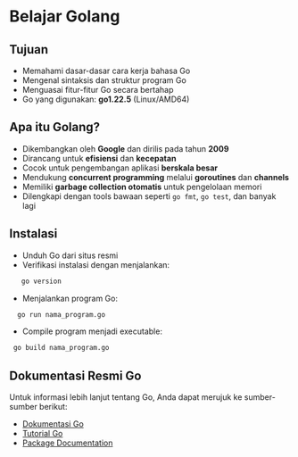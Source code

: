 # Belajar Golang

## Tujuan
- Memahami dasar-dasar cara kerja bahasa Go
- Mengenal sintaksis dan struktur program Go
- Menguasai fitur-fitur Go secara bertahap
- Go yang digunakan: **go1.22.5** (Linux/AMD64)

## Apa itu Golang?
- Dikembangkan oleh **Google** dan dirilis pada tahun **2009**
- Dirancang untuk **efisiensi** dan **kecepatan**
- Cocok untuk pengembangan aplikasi **berskala besar**
- Mendukung **concurrent programming** melalui **goroutines** dan **channels**
- Memiliki **garbage collection otomatis** untuk pengelolaan memori
- Dilengkapi dengan tools bawaan seperti `go fmt`, `go test`, dan banyak lagi

## Instalasi
- Unduh Go dari situs resmi
- Verifikasi instalasi dengan menjalankan:
```bash
   go version
```
- Menjalankan program Go:
```bash
  go run nama_program.go
```
- Compile program menjadi executable:
```bash
 go build nama_program.go
```

## Dokumentasi Resmi Go
Untuk informasi lebih lanjut tentang Go, Anda dapat merujuk ke sumber-sumber berikut:
- [Dokumentasi Go](https://golang.org/doc/)
- [Tutorial Go](https://tour.golang.org/)
- [Package Documentation](https://pkg.go.dev/)